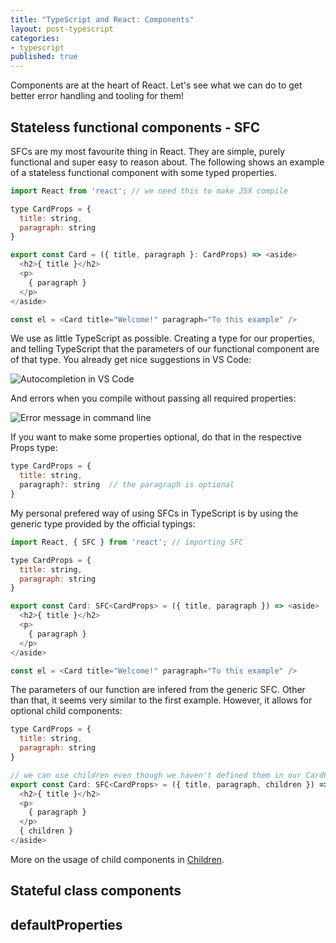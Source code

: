 ```yaml
---
title: "TypeScript and React: Components"
layout: post-typescript
categories:
- typescript
published: true
---
```


Components are at the heart of React. Let's see what we can do to get better error handling and tooling for them!

## Stateless functional components - SFC

SFCs are my most favourite thing in React. They are simple, purely functional and super easy to reason about. 
The following shows an example of a stateless functional component with some typed properties.

```javascript
import React from 'react'; // we need this to make JSX compile

type CardProps = {
  title: string,
  paragraph: string
}

export const Card = ({ title, paragraph }: CardProps) => <aside>
  <h2>{ title }</h2>
  <p>
    { paragraph }
  </p>
</aside>

const el = <Card title="Welcome!" paragraph="To this example" />
```

We use as little TypeScript as possible. Creating a type for our properties, and telling TypeScript that the
parameters of our functional component are of that type. You already get nice suggestions in VS Code:

![Autocompletion in VS Code](../img/autocomplete.png)

And errors when you compile without passing all required properties:

![Error message in command line](../img/errormsg.png)

If you want to make some properties optional, do that in the respective Props type:

```javascript
type CardProps = {
  title: string,
  paragraph?: string  // the paragraph is optional
}
```

My personal prefered way of using SFCs in TypeScript is by using the generic type provided by the official typings:


```javascript
import React, { SFC } from 'react'; // importing SFC

type CardProps = {
  title: string,
  paragraph: string
}

export const Card: SFC<CardProps> = ({ title, paragraph }) => <aside>
  <h2>{ title }</h2>
  <p>
    { paragraph }
  </p>
</aside>

const el = <Card title="Welcome!" paragraph="To this example" />
```

The parameters of our function are infered from the generic SFC. Other than that, 
it seems very similar to the first example. However, it allows for optional child components:


```javascript
type CardProps = {
  title: string,
  paragraph: string
}

// we can use children even though we haven't defined them in our CardProps
export const Card: SFC<CardProps> = ({ title, paragraph, children }) => <aside>
  <h2>{ title }</h2>
  <p>
    { paragraph }
  </p>
  { children }
</aside>
```

More on the usage of child components in [Children](../children/).

## Stateful class components

## defaultProperties
